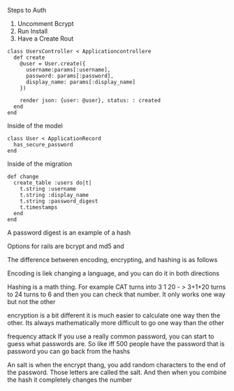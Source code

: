 Steps to Auth
1) Uncomment Bcrypt
2) Run Install
3) Have a Create Rout

``` 
class UsersController < Applicationcontrollere
  def create
    @user = User.create({
      username:params[:username],
      password: params[:password],
      display_name: params[:display_name]
    })

    render json: {user: @user}, status: : created
  end
end

```

Inside of the model
```
class User < ApplicationRecord
  has_secure_password
end
```

Inside of the migration
```
def change
  create_table :users do|t|
    t.string :username
    t.string :display_name
    t.string :password_digest
    t.timestamps
  end
end
```
A password digest is an example of a hash


Options for rails are bcrypt and md5 and 


The difference betweren encoding, encrypting, and hashing is as follows

Encoding is liek changing a language, and you can do it in both directions

Hashing is a math thing. For example CAT turns into 3 1 20 - >  3+1+20 turns to 24 turns to 6 and then you can check that number. It only works one way but not the other

encryption is a bit different
it is much easier to calculate one way then the other. Its always mathematically more difficult to go one way than the other

frequency attack
  If you use a really common password, you can start to guess what passwords are. So like iff 500 people have the password that is password you can go back from the hashs


An salt is when the encrypt thang, you add random characters to the end of the password. Those letters are called the salt. And then when you combine the hash it completely changes the number


